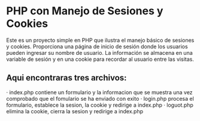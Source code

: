 # PHP con Manejo de Sesiones y Cookies

Este es un proyecto simple en PHP que ilustra el manejo básico de sesiones y cookies. Proporciona una página de inicio de sesión donde los usuarios pueden ingresar su nombre de usuario. La información se almacena en una variable de sesión y en una cookie para recordar al usuario entre las visitas.

## Aqui encontraras tres archivos:
· index.php contiene un formulario y la informacion que se muestra una vez comprobado que el fomulario se ha enviado con exito
· login.php procesa el formulario, establece la sesion, la cookie y redirige a index.php
· loguot.php elimina la cookie, cierra la sesion y redirige a index.php
